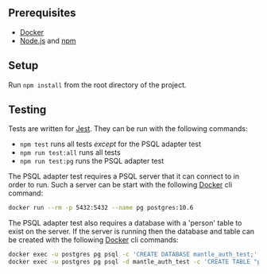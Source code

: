 ## Prerequisites

- [Docker][]
- [Node.js][] and [npm][]

## Setup

Run `npm install` from the root directory of the project.

## Testing

Tests are written for [Jest]. They can be run with the following commands:

- `npm test` runs all tests *except* for the PSQL adapter test
- `npm run test:all` runs all tests
- `npm run test:pg` runs the PSQL adapter test

The PSQL adapter test requires a PSQL server that it can connect to in order to run. Such a server can be start with the following [Docker] cli command:
```sh
docker run --rm -p 5432:5432 --name pg postgres:10.6
```

The PSQL adapter test also requires a database with a 'person' table to exist on the server. If the server is running then the database and table can be created with the following [Docker] cli commands:
```sh
docker exec -u postgres pg psql -c 'CREATE DATABASE mantle_auth_test;'
docker exec -u postgres pg psql -d mantle_auth_test -c 'CREATE TABLE "person" ("name" VARCHAR, "email" VARCHAR NOT NULL PRIMARY KEY, "password" VARCHAR);'
```


[Docker]:   https://www.docker.com/products/docker-engine
[Jest]:     https://jestjs.io/
[Node.js]:  https://nodejs.org/
[npm]:      https://www.npmjs.com/
